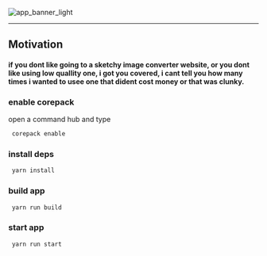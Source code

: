 
![app_banner_light](https://github.com/user-attachments/assets/974dbd41-ecd2-41ca-9b66-d15a71190263)

----------------------------------------------------------------------------------------------------

## Motivation
#### if you dont like going to a sketchy image converter website, or you dont like using low quallity one, i got you covered, i cant tell you how many times i wanted to usee one that dident cost money or that was clunky.

### enable corepack

open a command hub and type

```bash
 corepack enable 
```

### install deps

```bash
 yarn install 
```

### build app

```bash
 yarn run build
```

### start app

```bash
 yarn run start
```
